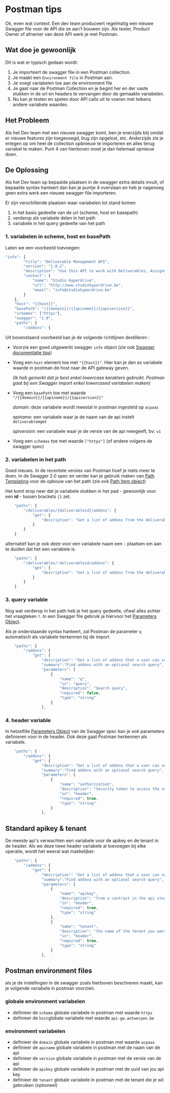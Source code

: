 # Postman tips #
Ok, even wat context. Een dev team produceert regelmatig een nieuwe Swagger file voor de API die ze aan't bouwen zijn. Als tester, Product Owner of afnemer van deze API werk je met Postman.

## Wat doe je gewoonlijk ##
Dit is wat er typisch gedaan wordt:
1. Je importeert de swagger file in een Postman collection. 
2. Je maakt een `Environment file` in Postman aan.
3. Je voegt variabelen toe aan de environment file
4. Je gaat naar de Postman Collection en je begint her en der vaste stukken in de url en headers te vervangen door de  gemaakte variabelen.
5. Nu kan je testen en spelen door API calls uit te voeren met telkens andere variabele waardes.

## Het Probleem ##
Als het Dev team met een nieuwe swagger komt, ben je enerzijds blij omdat er nieuwe features zijn toegevoegd, bug zijn opgelost, etc. Anderzijds zie je ertegen op om heel de collection opbnieuw te importeren en alles terug variabel te maken. Punt 4 van hierboven moet je dan helemaal opnieuw doen.

## De Oplossing ##
Als het Dev team op bepaalde plaatsen in de swagger extra details invult, of bepaalde syntax hanteert dan kan je puntje 4 overslaan en heb je nagenoeg geen extra werk een nieuwe swagger file importeren. 

Er zijn verschillende plaatsen waar variabelen tot stand komen
1. in het basis gedeelte van de url (scheme, host en basepath)
2. verderop als variabele delen in het path
3. variabele in het query gedeelte van het path


### 1. variabelen in scheme, host en basePath ###

Laten we een voorbeeld toevoegen:

```js
"info": {
        "title": "Deliverable Management API",
        "version": "1.0.2",
        "description": "Use this API to work with Deliverables, Assignments, Addons, etc on the OCAPI platform",
        "contact": {
            "name": "Studio Hyperdrive",
            "url": "http://www.studiohyperdrive.be",
            "email": "info@studiohyperdrive.be"
        }
    },
    "host": "{{host}}",
    "basePath": "/{{domain}}/{{apiname}}/{{apiversion}}",
    "schemes": ["https"],
    "swagger": "2.0",
    "paths": {
        "/addons": {
```

Uit bovenstaand voorbeeld kan je de volgende richtlijnen destilleren :
* Voorzie een goed uitgewerkt swagger `info` object (zie ook [Swagger  documentatie tips](swagger-docs.md))
* Voeg een `host` element toe met `"{{host}}"`. Hier kan je dan as variabele waarde in postman de host naar de API gateway geven.

    *(Ik heb gemerkt dat je best enkel lowercase karakters gebruikt. Postman gaat bij een Swagger import enkel lowercased variabelen maken)*
* Voeg een `basePath` toe met waarde `"/{{domain}}/{{apiname}}/{{apiversion}}"`

    *domain*: deze variabele wordt meestal in postman ingesteld op `acpaas` 
    
    *apiname*: een variabele waar je de naam van de api instelt `deliverablemgmt`

    *apiversion*: een variabele waar je de versie van de api meegeeft, bv: `v1`
* Voeg een `schemes` toe met waarde `["https"]` (of andere volgens de swagger spec)

### 2. variabelen in het path ###
Goed nieuws. In de recentste versies van Postman hoef je niets meer te doen. In de Swagger 2.0 spec en verder kan je gebruik maken van [Path Templating](https://github.com/OAI/OpenAPI-Specification/blob/master/versions/2.0.md#pathTemplating) voor de opbouw van het path (zie ook [Path Item object](https://github.com/OAI/OpenAPI-Specification/blob/master/versions/2.0.md#path-item-object))

Het komt erop neer dat je variabele stukken in het pad - gewoonlijk voor een **id** - tussen brackets `{}` zet.

```js
    "paths": {
        "/deliverables/{deliverableid}/addons": {
            "get": {
                "description": "Get a list of addons from the deliverable"
            }
        }
    }
```
alternatief kan je ook deze voor een variabele naam een `:` plaatsen om aan te duiden dat het een variabele is.

```js
    "paths": {
        "/deliverables/:deliverableid/addons": {
            "get": {
                "description": "Get a list of addons from the deliverable"
            }
        }
    }
```


### 3. query variable ###
Nog wat verderop in het path heb je het query gedeelte, ofwel alles achter het vraagteken `?`. In een Swagger file gebruik je hiervoor het [Parameters Object](https://github.com/OAI/OpenAPI-Specification/blob/master/versions/2.0.md#parameterObject). 

Als je onderstaande syntax hanteert, zal Postman de parameter `q` automatisch als variabele herkennen bij de import.

```js
    "paths": {
        "/addons": {
            "get": {
                "description": "Get a list of addons that a user can select.",
                "summary":"Find addons with an optional search query",
                "parameters": [
                    {
                        "name": "q",
                        "in": "query",
                        "description": "Search query",
                        "required": false,
                        "type": "string"
                    }
                ],
```


### 4. header variable ###
In hetzelfde [Parameters Object](https://github.com/OAI/OpenAPI-Specification/blob/master/versions/2.0.md#parameterObject) van de Swagger spec kan je ook parameters definieren voor in de header. Ook deze gaat Postman herkennen als variabele.

```js
    "paths": {
        "/addons": {
            "get": {
                "description": "Get a list of addons that a user can select.",
                "summary":"Find addons with an optional search query",
                "parameters": [
                    {
                        "name": "authorization",
                        "description": "Security token to access the service",
                        "in": "header",
                        "required": true,
                        "type": "string"
                    }
                ],

```

## Standard apikey & tenant

De meeste api's verwachten een variabele voor de apikey en de tenant in de header. Als we deze twee header variabele al toevoegen bij elke operatie, wordt het weeral wat makkelijker:

```js
    "paths": {
        "/addons": {
            "get": {
                "description": "Get a list of addons that a user can select.",
                "summary":"Find addons with an optional search query",
                "parameters": [
                    {
                        "name": "apikey",
                        "description": "from a contract in the api store",
                        "in": "header",
                        "required": true,
                        "type": "string"
                    },
                    {
                        "name": "tenant",
                        "description": "the name of the tenant you want to use",
                        "in": "header",
                        "required": true,
                        "type": "string"
                    }
                ],

```


## Postman environment files

als je de instellingen in de swagger zoals hierboven beschreven maakt, kan je volgende variabele in postman voorzien.

### globale environment variabelen

* definieer de `schema` globale variabele in postman met waarde `https`
* definieer de `host`globale variabele met waarde `api-gw.antwerpen.be`

### environment variabelen

* definieer de `domain` globale variabele in postman met waarde `acpaas`
* definieer de `apiname` globale variabele in postman met de naam van de api
* definieer de `version` globale variabele in postman met de versie van de api
* definieer de `apikey` globale variabele in postman met de uuid van jou api key
* definieer de `tenant` globale variabele in postman met de tenant die je wil gebruiken (optioneel)
